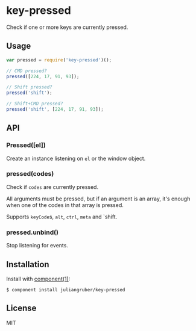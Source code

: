 
# key-pressed

  Check if one or more keys are currently pressed.

## Usage

```js
var pressed = require('key-pressed')();

// CMD pressed?
pressed([224, 17, 91, 93]);

// Shift pressed?
pressed('shift');

// Shift+CMD pressed?
pressed('shift', [224, 17, 91, 93]);
```

## API

### Pressed([el])

Create an instance listening on `el` or the window object.

### pressed(codes)

Check if `codes` are currently pressed.

All arguments must be pressed, but if an argument is an array, it's enough when one of the codes in that array is pressed.

Supports `keyCode`s, `alt`, `ctrl`, `meta` and `shift.

### pressed.unbind()

Stop listening for events.

## Installation

  Install with [component(1)](http://component.io):

    $ component install juliangruber/key-pressed

## License

  MIT
